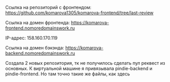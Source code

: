 Ссылка на репозиторий с фронтендом: https://github.com/komarova1305/komarova-frontend/tree/last-review

Ссылка на домен фронтенда: https://komarova-frontend.nomoredomainswork.ru

IP-адрес: 158.160.170.119

Ссылка на домен бэкэнда: https://komarova-backend.nomoredomainswork.ru

Создала 2 новых репозитория, тк не получилось сделать пул реквест из основных. К виртуальной машине я привязывала pindie-backend и pindie-frontend. Но там точно такие же файлы, как здесь
